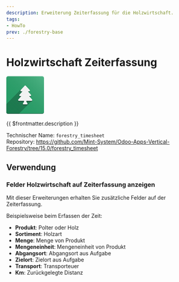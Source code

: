 ```yaml
---
description: Erweiterung Zeiterfassung für die Holzwirtschaft.
tags:
- HowTo
prev: ./forestry-base
---
```

# Holzwirtschaft Zeiterfassung
![icons_odoo_forestry_base](assets/icons_odoo_forestry_base.png)

{{ $frontmatter.description }}

Technischer Name: `forestry_timesheet`\
Repository: <https://github.com/Mint-System/Odoo-Apps-Vertical-Forestry/tree/15.0/forestry_timesheet>

## Verwendung

### Felder Holzwirtschaft auf Zeiterfassung anzeigen

Mit dieser Erweiterungen erhalten Sie zusätzliche Felder auf der Zeiterfassung.

Beispielsweise beim Erfassen der Zeit:

* **Produkt**: Polter oder Holz
* **Sortiment**: Holzart
* **Menge**: Menge von Produkt
* **Mengeneinheit**: Mengeneinheit von Produkt
* **Abgangsort**: Abgangsort aus Aufgabe
* **Zielort**: Zielort aus Aufgabe
* **Transport**: Transporteuer
* **Km**: Zurückgelegte Distanz